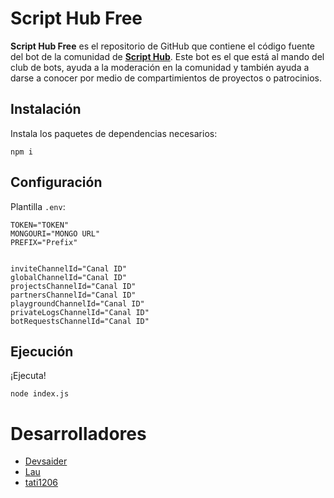 
# Script Hub Free

**Script Hub Free** es el repositorio de GitHub que contiene el código fuente del bot de la comunidad de [**Script Hub**](https://scripthubteam.github.io/ "Script Hub"). Este bot es el que está al mando del club de bots, ayuda a la moderación en la comunidad y también ayuda a darse a conocer por medio de compartimientos de proyectos o patrocinios.

## Instalación

Instala los paquetes de dependencias necesarios:

`npm i`

## Configuración 

Plantilla `.env`:

```
TOKEN="TOKEN"
MONGOURI="MONGO URL"
PREFIX="Prefix"


inviteChannelId="Canal ID"
globalChannelId="Canal ID"
projectsChannelId="Canal ID"
partnersChannelId="Canal ID"
playgroundChannelId="Canal ID"
privateLogsChannelId="Canal ID"
botRequestsChannelId="Canal ID"
```
## Ejecución

¡Ejecuta!

`node index.js`

# Desarrolladores

- [Devsaider](https://github.com/MrDevsaider "MrDevsaider")
- [Lau](https://github.com/Laauuu "Lau")
- [tati1206](https://github.com/tati1206 "tati1206")